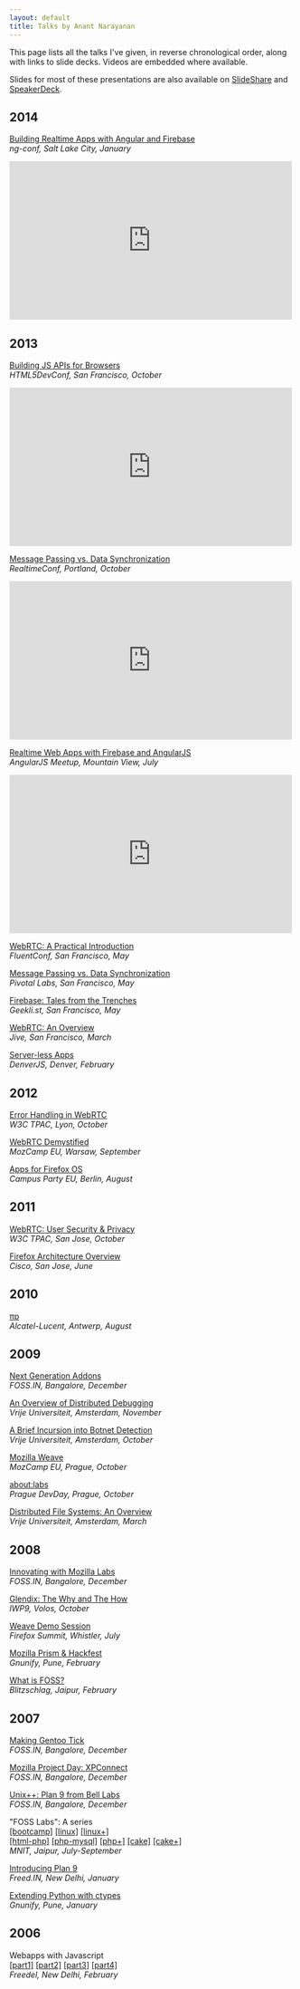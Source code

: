 ```yaml
---
layout: default
title: Talks by Anant Narayanan
---
```


This page lists all the talks I've given, in reverse chronological order,
along with links to slide decks. Videos are embedded where available.

Slides for most of these presentations are also available on
[SlideShare](http://www.slideshare.net/anantn/) and
[SpeakerDeck](https://speakerdeck.com/anantn).

## 2014

[Building Realtime Apps with Angular and Firebase](http://proness.kix.in/talks/ngconf14-firebase.pdf)
<br><em>ng-conf, Salt Lake City, January</em>

<iframe width="500" height="280" src="https://www.youtube.com/embed/e4yUTkva_FM" frameborder="0" allowfullscreen></iframe>

## 2013

[Building JS APIs for Browsers](http://proness.kix.in/talks/devconf13-browsers/)
<br><em>HTML5DevConf, San Francisco, October</em>

<iframe width="500" height="280" src="https://www.youtube.com/embed/Jo4DttCcL7w" frameborder="0" allowfullscreen></iframe>

[Message Passing vs. Data Synchronization](http://proness.kix.in/talks/realtimeconf13-datasync.pdf)
<br><em>RealtimeConf, Portland, October</em>

<iframe src="https://player.vimeo.com/video/77352415" width="500" height="280" frameborder="0" webkitallowfullscreen mozallowfullscreen allowfullscreen></iframe>

[Realtime Web Apps with Firebase and AngularJS](http://proness.kix.in/talks/angular13-firebase/)
<br><em>AngularJS Meetup, Mountain View, July</em>

<iframe width="500" height="280" src="https://www.youtube.com/embed/C7ZI7z7qnHU" frameborder="0" allowfullscreen></iframe>

[WebRTC: A Practical Introduction](http://proness.kix.in/talks/fluent13-webrtc/)
<br><em>FluentConf, San Francisco, May</em>

[Message Passing vs. Data Synchronization](http://proness.kix.in/talks/pivotal13-datasync.pdf)
<br><em>Pivotal Labs, San Francisco, May</em>

[Firebase: Tales from the Trenches](http://proness.kix.in/talks/geeklist13-firebase)
<br><em>Geekli.st, San Francisco, May</em>

[WebRTC: An Overview](http://proness.kix.in/talks/jive13-webrtc/)
<br><em>Jive, San Francisco, March</em>

[Server-less Apps](http://proness.kix.in/talks/denverjs13-serverless.pdf)
<br><em>DenverJS, Denver, February</em>

## 2012

[Error Handling in WebRTC](http://proness.kix.in/talks/tpac12-webrtc.pdf)
<br><em>W3C TPAC, Lyon, October</em>

[WebRTC Demystified](http://proness.kix.in/talks/mozcamp12-webrtc.pdf)
<br><em>MozCamp EU, Warsaw, September</em>

[Apps for Firefox OS](http://proness.kix.in/talks/campus12-apps.pdf)
<br><em>Campus Party EU, Berlin, August</em>

## 2011

[WebRTC: User Security &amp; Privacy](http://proness.kix.in/talks/tpac11-webrtc.pdf)
<br><em>W3C TPAC, San Jose, October</em>

[Firefox Architecture Overview](http://proness.kix.in/talks/cisco11-fxarch.pdf)
<br><em>Cisco, San Jose, June</em>

## 2010

[πp](http://proness.kix.in/talks/bell10-piep.pdf)
<br><em>Alcatel-Lucent, Antwerp, August</em>

## 2009

[Next Generation Addons](http://proness.kix.in/talks/foss.in09-jetpack.pdf)
<br><em>FOSS.IN, Bangalore, December</em>

[An Overview of Distributed Debugging](http://proness.kix.in/talks/atds09-ddb.pdf)
<br><em>Vrije Universiteit, Amsterdam, November</em>

[A Brief Incursion into Botnet Detection](http://proness.kix.in/talks/atns09-botnet.pdf)
<br><em>Vrije Universiteit, Amsterdam, October</em>

[Mozilla Weave](http://proness.kix.in/talks/mozcamp09-weave.pdf)
<br><em>MozCamp EU, Prague, October</em>

[about:labs](http://proness.kix.in/talks/mozcamp09-labs.pdf)
<br><em>Prague DevDay, Prague, October</em>

[Distributed File Systems: An Overview](http://proness.kix.in/talks/cgc09-dfs.pdf)
<br><em>Vrije Universiteit, Amsterdam, March</em>

## 2008

[Innovating with Mozilla Labs](http://proness.kix.in/talks/foss.in08-mozilla-labs.pdf)
<br><em>FOSS.IN, Bangalore, December</em>

[Glendix: The Why and The How](http://proness.kix.in/talks/iwp9-08-glendix.pdf)
<br><em>IWP9, Volos, October</em>

[Weave Demo Session](https://wiki.mozilla.org/Summit2008/Sessions/Proposals/Weave)
<br><em>Firefox Summit, Whistler, July</em>

[Mozilla Prism &amp; Hackfest](http://proness.kix.in/talks/gnunify08-prism.pdf)
<br><em>Gnunify, Pune, February</em>

[What is FOSS?](http://proness.kix.in/talks/blitz08-foss.pdf)
<br><em>Blitzschlag, Jaipur, February</em>

## 2007

[Making Gentoo Tick](http://proness.kix.in/talks/foss.in07-making-gentoo-tick.pdf)
<br><em>FOSS.IN, Bangalore, December</em>

[Mozilla Project Day: XPConnect](http://proness.kix.in/talks/foss.in07-mozillapd-xpconnect.pdf)
<br><em>FOSS.IN, Bangalore, December</em>

[Unix++: Plan 9 from Bell Labs](http://proness.kix.in/talks/foss.in07-plan9.pdf)
<br><em>FOSS.IN, Bangalore, December</em>

"FOSS Labs": A series<br>
[[bootcamp]](http://proness.kix.in/talks/itr07-bootcamp.pdf)
[[linux]](http://proness.kix.in/talks/itr07-linux-basics.pdf)
[[linux+]](http://proness.kix.in/talks/itr07-more-linux.pdf)
<br>
[[html-php]](http://proness.kix.in/talks/itr07-html-php.pdf)
[[php-mysql]](http://proness.kix.in/talks/itr07-php-mysql.pdf)
[[php+]](http://proness.kix.in/talks/itr07-php.pdf)
[[cake]](http://proness.kix.in/talks/itr07-cake.pdf)
[[cake+]](http://proness.kix.in/talks/itr07-more-cake.pdf)
<br><em>MNIT, Jaipur, July-September</em>

[Introducing Plan 9](http://proness.kix.in/talks/freed07-plan9.pdf)
<br><em>Freed.IN, New Delhi, January</em>

[Extending Python with ctypes](http://proness.kix.in/talks/gnunify07-ctypes.pdf)
<br><em>Gnunify, Pune, January</em>

## 2006

Webapps with Javascript<br>
[[part1]](http://proness.kix.in/talks/webapps/part1.html) [[part2]](http://proness.kix.in/talks/webapps/part2.html) [[part3]](http://proness.kix.in/talks/webapps/part3.html) [[part4]](http://proness.kix.in/talks/webapps/part4.html)
<br><em>Freedel, New Delhi, February</em>

